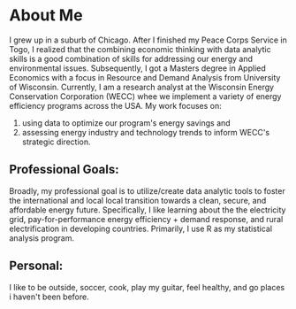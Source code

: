 # About Me
I grew up in a suburb of Chicago. After I finished my Peace Corps Service in Togo, I realized that the combining economic thinking with data analytic skills is a good combination of skills for addressing our energy and environmental issues. Subsequently, I got a Masters degree in Applied Economics with a focus in Resource and Demand Analysis from University of Wisconsin. Currently, I am a research analyst at the Wisconsin Energy Conservation Corporation (WECC) whee we implement a variety of energy efficiency programs across the USA. My work focuses on:
1) using data to optimize our program's energy savings and 
2) assessing energy industry and technology trends to inform WECC's strategic direction. 

## Professional Goals:

Broadly, my professional goal is to utilize/create data analytic tools to foster the international and local local transition towards a clean, secure, and affordable energy future. Specifically, I like learning about the the electricity grid, pay-for-performance energy efficiency +  demand response, and rural electrification in developing countries. Primarily, I use R as my statistical analysis program.

## Personal:

I like to be outside, soccer, cook, play my guitar, feel healthy, and go places i haven't been before.


